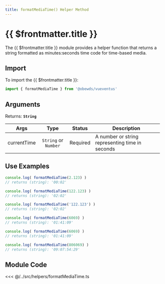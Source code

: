 ```yaml
---
title: formatMediaTime() Helper Method
---
```



<script setup>
    import DocsPackageVersion from '../../../src/views/compos/DocsPackageVersion.vue'
</script>



# {{ $frontmatter.title }}

The {{ $frontmatter.title }} module provides a helper function that returns a string formatted as minutes:seconds time code for time-based media.







## Import

To import the {{ $frontmatter.title }}:

```javascript
import { formatMediaTime } from '@obewds/vueventus'
```







## Arguments

Returns: **`String`**  

| Args        | Type                 | Status     | Description |
|-------------|:--------------------:|:----------:|-------------|
| currentTime | `String` or `Number` | Required   | A number or string representing time in seconds |






## Use Examples

```javascript
console.log( formatMediaTime(2.123) )
// returns (string): '00:02'

console.log( formatMediaTime(122.123) )
// returns (string): '02:02'

console.log( formatMediaTime('122.123') )
// returns (string): '02:02'

console.log( formatMediaTime(6069) )
// returns (string): '01:41:09'

console.log( formatMediaTime(6069) )
// returns (string): '01:41:09'

console.log( formatMediaTime(806069) )
// returns (string): '09:07:54:29'
```









## Module Code

<<< @/../src/helpers/formatMediaTime.ts






<DocsPackageVersion/>
